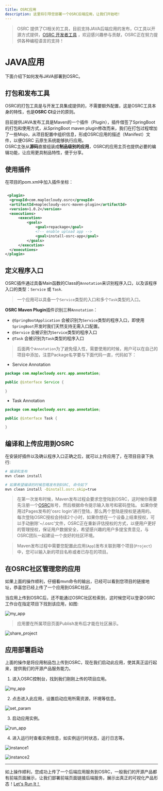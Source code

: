 ```yaml
---
title: OSRC应用
description: 这里将引导您部署一个OSRC后端应用，让我们开始吧!
---
```


> OSRC 提供了CI相关的工具，目前支持JAVA后端应用的发布，CI工具以开源方式提供，[OSRC 开发者工具](https://github.com/maplecloudy/maplecloudy-osrc-tools) ，欢迎感兴趣参与贡献，OSRC正在努力提供各种编程语言的支持！

# JAVA应用

下面介绍下如何发布JAVA部署到OSRC。

## 打包和发布工具

OSRC的打包工具是与开发工具集成提供的，不需要额外配置，这是OSRC工具本身的特性，也是**OSRC CI**设计的原则。

目前提供JAVA发布工具是Maven的一个插件（Plugin），插件借签了SpringBoot的打包和使用方式，从SpringBoot maven plugin修改而来，我们在打包过程增加了一些Mojo，从项目配置中组织信息，形成OSRC应用的描述（Manifest）文件，以便OSRC 云原生系统能够执行应用。  
OSRC主张从**源码**直接组装成**制品级别的应用**，OSRC的应用主页也提供必要的编辑功能，让应用更具制品特性，便于分享。

## 使用插件  

在项目的pom.xml中加入插件坐标：

```xml

 <plugin>
  <groupId>com.maplecloudy.osrc</groupId>
  <artifactId>maplecloudy-osrc-maven-plugin</artifactId>
  <version>1.0.2</version>
  <executions>
      <execution>
          <goals>
              <goal>repackage</goal>
              <!-- enable upload app -->
              <goal>install-osrc-app</goal>
          </goals>
      </execution>
  </executions>
</plugin>

```

## 定义程序入口

OSRC插件通过具备Main函数的Class的`Annotation`来识别程序入口，以及该程序入口的类型：`Service` 或 `Task`.

> 一个应用可以具备一个`Service`类型的入口和多个`Task`类型的入口。

**OSRC Maven Plugin**插件识别三种`Annotation`：

- `@SpringBootApplication` 会被识别为`Service`类型的程序入口，即使用`SpringBoot`开发时我们天然支持无需入口配置。
- `@Service` 会被识别为`Service`类型的程序入口
- `@Task` 会被识别为`Task`类型的程序入口

> 后面两个`Annotation`为了避免侵入性，需要使用的时候，用户可以在自己的项目中添加，注意Package名字要与下面代码一直，代码如下：

- Service Annotation

```java
package com.maplecloudy.osrc.app.annotation;

public @interface Service {
  
}
```

- Task Annotation

```java
package com.maplecloudy.osrc.app.annotation;

public @interface Task {
  
}
```

## 编译和上传应用到OSRC

在安装好插件以及确认程序入口正确之后，就可以上传应用了，在项目目录下执行:

```bash
# 编译和发布
mvn clean install

# 如果希望编译的时候忽略发布到OSRC, 命令如下
mvn clean install -Dinstall.osrc.skip=true

```

> 在第一次发布时候，Maven发布过程会要求您登陆到OSRC，这时候你需要先注册一个[OSRC](https://www.osrc.com/)账号，然后根据命令提示输入账号和密码登陆。
> 如果你使用过Pages发布的'osrc login'进行登陆，那么两个登陆是授权是通用的。
> 每次登陆OSRC授权会持续2个小时，如果你想在一个设备上结束授权，可以手动删除'~/.osrc'文件，OSRC正在重新评估授权的方式，以便用户更好的管理授权，保证用户数据安全，希望感兴趣的用户多提宝贵意见，与OSRC团队一起建设一个良好的社区环境。

> Maven发布过程中需要您配置此应用(`App`)发布关联到哪个项目(`Project`)中，您可以输入新的项目名称或者已存在的项目。   

## 在OSRC社区管理您的应用  

如果上面的操作顺利，仔细看mvn命令的输出，已经可以看到您项目的链接地址，恭喜您已经上传了一个应用到OSRC社区。

当应用上传到OSRC后，还不能通过OSRC社区检索到，这时候您可以登录OSRC工作台在指定项目下找到该应用，如图:

![my_app](/assets/img/my-app.png)

> 应用要在所属项目页面Publish发布后才能在社区展示。 

![share_project](/assets/img/share-project.png)

## 应用部署启动   

上面的操作是将应用制品包上传到OSRC，现在我们启动此应用，使其真正运行起来，提供我们的开源产品服务能力。  

1. 进入OSRC控制台，找到我们刚刚上传的项目应用。  

![my_app](/assets/img/my-app.png)  

2. 点击进入此应用，设置启动应用所需资源，环境等信息。

![set_param](/assets/img/set-param.png)  

3. 启动应用实例。  

![run_app](/assets/img/run-app.png)

4. 进入运行时查看实例信息，如实例运行时状态，运行日志等。  

![instance1](/assets/img/instance1.png)  

![instance2](/assets/img/instance2.png)  

----


如上操作顺利，您成功上传了一个后端应用服务到OSRC，一般我们的开源产品都有前端页面展示，让我们部署前端页面链接后端服务，展示出真正的可视化产品形态！[Let's Run It！](/osrc-pages.html)
